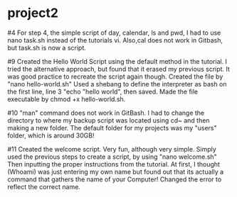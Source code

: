# project2

#4 For step 4, the simple script of day, calendar, ls and pwd, I had to use nano task.sh instead of the tutorials vi. Also,cal does not work in Gitbash, but task.sh is now a script.

#9 Created the Hello World Script using the default method in the tutorial. I tried the alternative approach, but found that it erased my previous script. It was good practice to recreate the script again though. Created the file by "nano hello-world.sh" Used a shebang to define the interpreter as bash on the first line, line 3 "echo "hello world", then saved. Made the file executable by chmod +x hello-world.sh.

#10 "man" command does not work in GitBash. I had to change the directory to where my backup script was located using cd~ and then making a new folder. The default folder for my projects was my "users" folder, which is around 30GB! 

#11 Created the welcome script. Very fun, although very simple. Simply used the previous steps to create a script, by using "nano welcome.sh" Then inputting the proper instructions from the tutorial. At first, I thought (Whoami) was just entering my own name but found out that its actually a command that gathers the name of your Computer! Changed the error to reflect the correct name.

